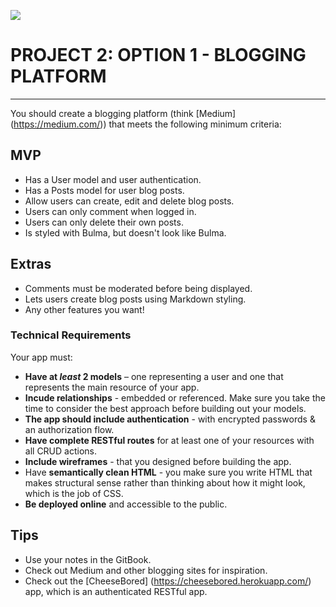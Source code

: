 ![](https://ga-dash.s3.amazonaws.com/production/assets/logo-9f88ae6c9c3871690e33280fcf557f33.png)

# PROJECT 2: OPTION 1 - BLOGGING PLATFORM

***

You should create a blogging platform (think [Medium] (https://medium.com/)) that meets the following minimum criteria:

## MVP

* Has a User model and user authentication.
* Has a Posts model for user blog posts.
* Allow users can create, edit and delete blog posts.
* Users can only comment when logged in.
* Users can only delete their own posts.
* Is styled with Bulma, but doesn't look like Bulma.

## Extras

* Comments must be moderated before being displayed.
* Lets users create blog posts using Markdown styling.
* Any other features you want!

### Technical Requirements

Your app must:

* **Have at _least_ 2 models** – one representing a user and one that represents the main resource of your app.
* **Incude relationships** - embedded or referenced. Make sure you take the time to consider the best approach before building out your models.
* **The app should include authentication** - with encrypted passwords & an authorization flow.
* **Have complete RESTful routes** for at least one of your resources with all CRUD actions.
* **Include wireframes** - that you designed before building the app.
* Have **semantically clean HTML** - you make sure you write HTML that makes structural sense rather than thinking about how it might look, which is the job of CSS.
* **Be deployed online** and accessible to the public.

## Tips

* Use your notes in the GitBook.
* Check out Medium and other blogging sites for inspiration.
* Check out the [CheeseBored] (https://cheesebored.herokuapp.com/) app, which is an authenticated RESTful app.
